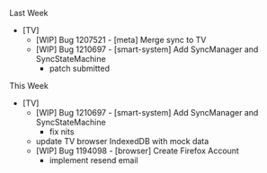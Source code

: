 Last Week

* [TV]
  - [WIP] Bug 1207521 - [meta] Merge sync to TV
  - [WIP] Bug 1210697 - [smart-system] Add SyncManager and SyncStateMachine
    - patch submitted

This Week

* [TV]
  - [WIP] Bug 1210697 - [smart-system] Add SyncManager and SyncStateMachine
    - fix nits
  - update TV browser IndexedDB with mock data
  - [WIP] Bug 1194098 - [browser] Create Firefox Account
    - implement resend email
